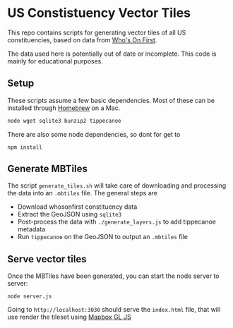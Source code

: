 # US Constistuency Vector Tiles

This repo contains scripts for generating vector tiles of all US constituencies, based on data from [Who's On First](https://www.whosonfirst.org/). 

The data used here is potentially out of date or incomplete. This code is mainly for educational purposes.

## Setup

These scripts assume a few basic dependencies. Most of these can be installed through [Homebrew](https://brew.sh/) on a Mac.
```bash
node wget sqlite3 bunzip2 tippecanoe
```

There are also some node dependencies, so dont for get to
```
npm install
```

## Generate MBTiles
The script `generate_tiles.sh` will take care of downloading and processing the data into an `.mbtiles` file. The general steps are
* Download whosonfirst constituency data
* Extract the GeoJSON using `sqlite3`
* Post-process the data with `./generate_layers.js` to add tippecanoe metadata
* Run `tippecanoe` on the GeoJSON to output an `.mbtiles` file

## Serve vector tiles
Once the MBTiles have been generated, you can start the node server to server:
```
node server.js
```

Going to `http://localhost:3030` should serve the `index.html` file, that will use render the tileset using [Mapbox GL JS](https://github.com/mapbox/mapbox-gl-js)
